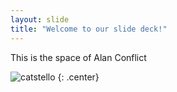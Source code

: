 ```yaml
---
layout: slide
title: "Welcome to our slide deck!"
---
```


This is the space of Alan Conflict

![catstello](https://octodex.github.com/images/catstello.png)
{: .center}
